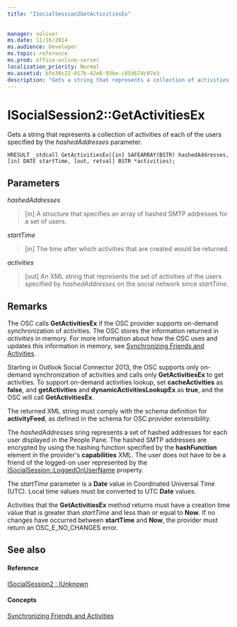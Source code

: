 ```yaml
---
title: "ISocialSession2GetActivitiesEx"
 
 
manager: soliver
ms.date: 11/16/2014
ms.audience: Developer
ms.topic: reference
ms.prod: office-online-server
localization_priority: Normal
ms.assetid: bfe30c22-017b-42e0-93be-c85d674c07e3
description: "Gets a string that represents a collection of activities of each of the users specified by the hashedAddresses parameter."
---
```


# ISocialSession2::GetActivitiesEx

Gets a string that represents a collection of activities of each of the users specified by the  _hashedAddresses_ parameter. 
  
```
HRESULT _stdcall GetActivitiesEx([in] SAFEARRAY(BSTR) hashedAddresses, [in] DATE startTime, [out, retval] BSTR *activities);
```

## Parameters

 _hashedAddresses_
  
> [in] A structure that specifies an array of hashed SMTP addresses for a set of users.
    
 _startTime_
  
> [in] The time after which activities that are created would be returned.
    
 _activities_
  
> [out] An XML string that represents the set of activities of the users specified by  _hashedAddresses_ on the social network since  _startTime_.
    
## Remarks

The OSC calls **GetActivitiesEx** if the OSC provider supports on-demand synchronization of activities. The OSC stores the information returned in  _activities_ in memory. For more information about how the OSC uses and updates this information in memory, see [Synchronizing Friends and Activities](../../outlook-social-connector-provider-reference/developing-a-provider-with-the-osc-xml-schema/synchronizing-friends-and-activities.md).
  
Starting in Outlook Social Connector 2013, the OSC supports only on-demand synchronization of activities and calls only **GetActivitiesEx** to get activities. To support on-demand activities lookup, set **cacheActivities** as **false**, and **getActivities** and **dynamicActivitiesLookupEx** as **true**, and the OSC will call **GetActivitiesEx**.
  
The returned XML string must comply with the schema definition for **activityFeed**, as defined in the schema for OSC provider extensibility.
  
The  _hashedAddresses_ sring represents a set of hashed addresses for each user displayed in the People Pane. The hashed SMTP addresses are encrypted by using the hashing function specified by the **hashFunction** element in the provider's **capabilities** XML. The user does not have to be a friend of the logged-on user represented by the [ISocialSession::LoggedOnUserName](isocialsession-loggedonusername.md) property. 
  
The  _startTime_ parameter is a **Date** value in Coordinated Universal Time (UTC). Local time values must be converted to UTC **Date** values. 
  
Activities that the **GetActivitiesEx** method returns must have a creation time value that is greater than  _startTime_ and less than or equal to **Now**. If no changes have occurred between **startTime** and **Now**, the provider must return an OSC_E_NO_CHANGES error.
  
## See also

#### Reference

[ISocialSession2 : IUnknown](isocialsession2iunknown.md)
#### Concepts

[Synchronizing Friends and Activities](../../outlook-social-connector-provider-reference/developing-a-provider-with-the-osc-xml-schema/synchronizing-friends-and-activities.md)

